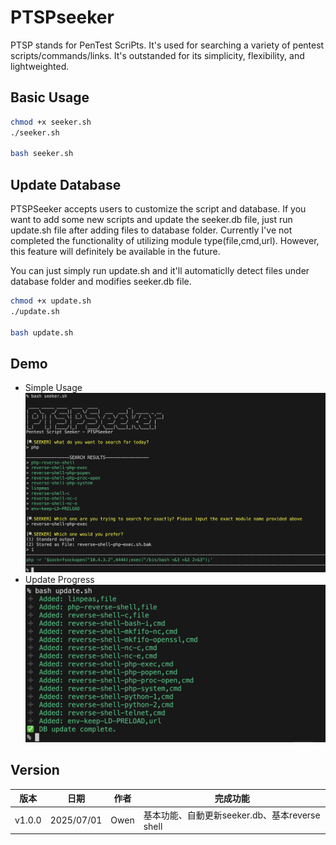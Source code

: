 # PTSPseeker
PTSP stands for PenTest ScriPts. It's used for searching a variety of pentest scripts/commands/links. It's outstanded for its simplicity, flexibility, and lightweighted.

## Basic Usage

```bash
chmod +x seeker.sh
./seeker.sh

bash seeker.sh
```

## Update Database
PTSPSeeker accepts users to customize the script and database. If you want to add some new scripts and update the seeker.db file, just run update.sh file after adding files to database folder. Currently I've not completed the functionality of utilizing module type(file,cmd,url). However, this feature will definitely be available in the future.

You can just simply run update.sh and it'll automaticlly detect files under database folder and modifies seeker.db file.

```bash
chmod +x update.sh
./update.sh

bash update.sh
```

## Demo
- Simple Usage
![p1](img/p1.png)
- Update Progress
![p2](img/p2.png)

## Version
|版本|日期|作者|完成功能|
|-----|-----|-----|--------------------|
|v1.0.0|2025/07/01|Owen| 基本功能、自動更新seeker.db、基本reverse shell|

